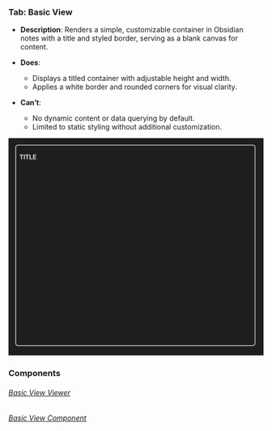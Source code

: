 

### Tab: Basic View

- **Description**: Renders a simple, customizable container in Obsidian notes with a title and styled border, serving as a blank canvas for content.

- **Does**:

    - Displays a titled container with adjustable height and width.
    - Applies a white border and rounded corners for visual clarity.

- **Can’t**:

    - No dynamic content or data querying by default.
    - Limited to static styling without additional customization.


![basic_view.webp](/_RESOURCES/IMAGES/basic_view.webp)

### Components

###### [Basic View Viewer](D.q.basicview.viewer.md)

###### [Basic View Component](D.q.basicview.component.md)